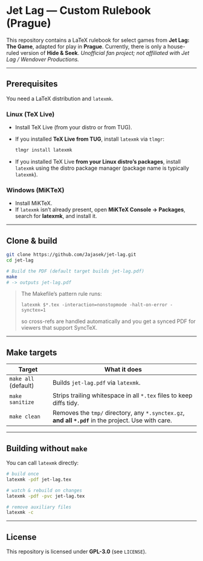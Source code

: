 # Jet Lag — Custom Rulebook (Prague)

This repository contains a LaTeX rulebook for select games from **Jet Lag: The
Game**, adapted for play in **Prague**. Currently, there is only a house-ruled
version of **Hide & Seek**.
*Unofficial fan project; not affiliated with Jet Lag / Wendover Productions.*

---

## Prerequisites

You need a LaTeX distribution and `latexmk`.

### Linux (TeX Live)

* Install TeX Live (from your distro or from TUG).

* If you installed **TeX Live from TUG**, install `latexmk` via `tlmgr`:

  ```bash
  tlmgr install latexmk
  ```

* If you installed TeX Live **from your Linux distro’s packages**, install `latexmk` using the distro package manager (package name is typically `latexmk`).

### Windows (MiKTeX)

* Install MiKTeX.
* If `latexmk` isn’t already present, open **MiKTeX Console → Packages**, search for **latexmk**, and install it.

---

## Clone & build

```bash
git clone https://github.com/Jajasek/jet-lag.git
cd jet-lag

# Build the PDF (default target builds jet-lag.pdf)
make
# -> outputs jet-lag.pdf
```

> The Makefile’s pattern rule runs:
>
> ```
> latexmk $*.tex -interaction=nonstopmode -halt-on-error -synctex=1
> ```
>
> so cross-refs are handled automatically and you get a synced PDF for viewers that support SyncTeX.

---

## Make targets

| Target               | What it does                                                                                         |
| -------------------- | ---------------------------------------------------------------------------------------------------- |
| `make all` (default) | Builds `jet-lag.pdf` via `latexmk`.                                                                  |
| `make sanitize`      | Strips trailing whitespace in all `*.tex` files to keep diffs tidy.                                  |
| `make clean`         | Removes the `tmp/` directory, any `*.synctex.gz`, **and all `*.pdf`** in the project. Use with care. |

---

## Building without `make`

You can call `latexmk` directly:

```bash
# build once
latexmk -pdf jet-lag.tex

# watch & rebuild on changes
latexmk -pdf -pvc jet-lag.tex

# remove auxiliary files
latexmk -c
```

---

## License

This repository is licensed under **GPL-3.0** (see `LICENSE`).

